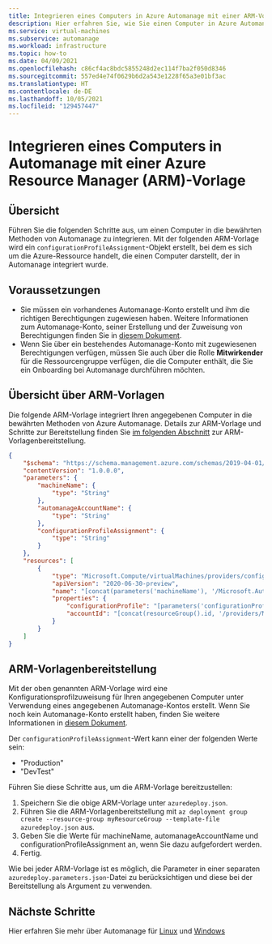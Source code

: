 ```yaml
---
title: Integrieren eines Computers in Azure Automanage mit einer ARM-Vorlage
description: Hier erfahren Sie, wie Sie einen Computer in Azure Automanage mit einer Azure Resource Manager-Vorlage integrieren.
ms.service: virtual-machines
ms.subservice: automanage
ms.workload: infrastructure
ms.topic: how-to
ms.date: 04/09/2021
ms.openlocfilehash: c86cf4ac8bdc5855248d2ec114f7ba2f050d8346
ms.sourcegitcommit: 557ed4e74f0629b6d2a543e1228f65a3e01bf3ac
ms.translationtype: HT
ms.contentlocale: de-DE
ms.lasthandoff: 10/05/2021
ms.locfileid: "129457447"
---
```

# <a name="onboard-a-machine-to-automanage-with-an-azure-resource-manager-arm-template"></a>Integrieren eines Computers in Automanage mit einer Azure Resource Manager (ARM)-Vorlage


## <a name="overview"></a>Übersicht
Führen Sie die folgenden Schritte aus, um einen Computer in die bewährten Methoden von Automanage zu integrieren. Mit der folgenden ARM-Vorlage wird ein `configurationProfileAssignment`-Objekt erstellt, bei dem es sich um die Azure-Ressource handelt, die einen Computer darstellt, der in Automanage integriert wurde.

## <a name="prerequisites"></a>Voraussetzungen
* Sie müssen ein vorhandenes Automanage-Konto erstellt und ihm die richtigen Berechtigungen zugewiesen haben. Weitere Informationen zum Automanage-Konto, seiner Erstellung und der Zuweisung von Berechtigungen finden Sie in [diesem Dokument](./automanage-account.md).
* Wenn Sie über ein bestehendes Automanage-Konto mit zugewiesenen Berechtigungen verfügen, müssen Sie auch über die Rolle **Mitwirkender** für die Ressourcengruppe verfügen, die die Computer enthält, die Sie ein Onboarding bei Automanage durchführen möchten.


## <a name="arm-template-overview"></a>Übersicht über ARM-Vorlagen
Die folgende ARM-Vorlage integriert Ihren angegebenen Computer in die bewährten Methoden von Azure Automanage. Details zur ARM-Vorlage und Schritte zur Bereitstellung finden Sie [im folgenden Abschnitt](#arm-template-deployment) zur ARM-Vorlagenbereitstellung.
```json
{
    "$schema": "https://schema.management.azure.com/schemas/2019-04-01/deploymentTemplate.json#",
    "contentVersion": "1.0.0.0",
    "parameters": {
        "machineName": {
            "type": "String"
        },
        "automanageAccountName": {
            "type": "String"
        },
        "configurationProfileAssignment": {
            "type": "String"
        }
    },
    "resources": [
        {
            "type": "Microsoft.Compute/virtualMachines/providers/configurationProfileAssignments",
            "apiVersion": "2020-06-30-preview",
            "name": "[concat(parameters('machineName'), '/Microsoft.Automanage/', 'default')]",
            "properties": {
                "configurationProfile": "[parameters('configurationProfileAssignment')]",
                "accountId": "[concat(resourceGroup().id, '/providers/Microsoft.Automanage/accounts/', parameters('automanageAccountName'))]"
            }
        }
    ]
}
```

## <a name="arm-template-deployment"></a>ARM-Vorlagenbereitstellung
Mit der oben genannten ARM-Vorlage wird eine Konfigurationsprofilzuweisung für Ihren angegebenen Computer unter Verwendung eines angegebenen Automanage-Kontos erstellt. Wenn Sie noch kein Automanage-Konto erstellt haben, finden Sie weitere Informationen in [diesem Dokument](./automanage-account.md).

Der `configurationProfileAssignment`-Wert kann einer der folgenden Werte sein:
* "Production"
* "DevTest"

Führen Sie diese Schritte aus, um die ARM-Vorlage bereitzustellen:
1. Speichern Sie die obige ARM-Vorlage unter `azuredeploy.json`.
1. Führen Sie die ARM-Vorlagenbereitstellung mit `az deployment group create --resource-group myResourceGroup --template-file azuredeploy.json` aus.
1. Geben Sie die Werte für machineName, automanageAccountName und configurationProfileAssignment an, wenn Sie dazu aufgefordert werden.
1. Fertig.

Wie bei jeder ARM-Vorlage ist es möglich, die Parameter in einer separaten `azuredeploy.parameters.json`-Datei zu berücksichtigen und diese bei der Bereitstellung als Argument zu verwenden.

## <a name="next-steps"></a>Nächste Schritte
Hier erfahren Sie mehr über Automanage für [Linux](./automanage-linux.md) und [Windows](./automanage-windows-server.md)